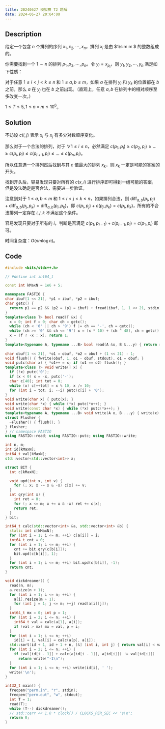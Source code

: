 ```yaml
---
title: 20240627 模拟赛 T2 题解
date: 2024-06-27 20:04:00
---
```


## Description

给定一个包含 $n$ 个排列的序列 $x_1,x_2,\cdots,x_n$，排列 $x_i$ 是由 $1\sim m $ 的整数组成的。

你需要找到一个 $1\sim n$ 的排列 $p_1,p_2,\cdots,p_n$。令 $y_i=x_{p_i}$，则 $y_1,y_2,\cdots,y_n$ 满足如下性质：

对于任意 $1\le i<j<k\le n$ 和 $1\le a,b\le m$，如果 $a$ 在排列 $y_i$ 和 $y_k$ 的位置都在 $b$ 之前，那么 $a$ 在 $y_j$ 也在 $b$ 之前出现。（直观上，任意 $a,b$ 在排列中的相对顺序至多改变一次。）

$1 \leq T \leq 5,1 \leq n\times m \leq 10^6$。

## Solution

不妨设 $c(i,j)$ 表示 $x_i$ 与 $x_j$ 有多少对数顺序变化。

那么对于一个合法的排列，对于 $\forall 1\leq i\leq n$，必然满足 $c(p_1,p_i)\geq c(p_2,p_i)\geq\dots \geq c(p_i,p_i)\leq c(p_{i+1},p_i)\leq\dots\leq c(p_n,p_i)$。

所以任意选一个排列然后找到与其 $c$ 值最大的排列 $x_k$，则 $x_k$ 一定是可能的答案的开头。

找到开头后，容易发现只要对所有的 $c(x,i)$ 进行排序即可得到一组可能的答案，但是没法确定是否合法，需要进一步验证。

注意到对于 $1\leq a,b\leq m$ 和 $1\leq i<j<k\leq n$，如果排列合法，则 $\text{diff}_{a,b}(p_i,p_j)+\text{diff}_{a,b}(p_j,p_k)=\text{diff}_{a,b}(p_i,p_k)$，即 $c(p_i,p_j)+c(p_j,p_k)=c(p_i,p_k)$，所有的不合法排列一定存在 $i,j,k$ 不满足这个条件。

容易发现只要对于所有的 $i$，判断是否满足 $c(p_1,p_{i-1})+c(p_{i-1},p_i)=c(p_1,p_i)$ 即可。

时间复杂度：$O(nm\log n)$。

## Code

```cpp
#include <bits/stdc++.h>

// #define int int64_t

const int kMaxN = 1e6 + 5;

namespace FASTIO {
char ibuf[1 << 21], *p1 = ibuf, *p2 = ibuf;
char getc() {
  return p1 == p2 && (p2 = (p1 = ibuf) + fread(ibuf, 1, 1 << 21, stdin), p1 == p2) ? EOF : *p1++;
}
template<class T> bool read(T &x) {
  x = 0; int f = 0; char ch = getc();
  while (ch < '0' || ch > '9') f |= ch == '-', ch = getc();
  while (ch >= '0' && ch <= '9') x = (x * 10) + (ch ^ 48), ch = getc();
  x = (f ? -x : x); return 1;
}
template<typename A, typename ...B> bool read(A &x, B &...y) { return read(x) && read(y...); }
 
char obuf[1 << 21], *o1 = obuf, *o2 = obuf + (1 << 21) - 1;
void flush() { fwrite(obuf, 1, o1 - obuf, stdout), o1 = obuf; }
void putc(char x) { *o1++ = x; if (o1 == o2) flush(); }
template<class T> void write(T x) {
  if (!x) putc('0');
  if (x < 0) x = -x, putc('-');
  char c[40]; int tot = 0;
  while (x) c[++tot] = x % 10, x /= 10;
  for (int i = tot; i; --i) putc(c[i] + '0');
}
void write(char x) { putc(x); }
void write(char *x) { while (*x) putc(*x++); }
void write(const char *x) { while (*x) putc(*x++); }
template<typename A, typename ...B> void write(A x, B ...y) { write(x), write(y...); }
struct Flusher {
  ~Flusher() { flush(); }
} flusher;
} // namespace FASTIO
using FASTIO::read; using FASTIO::putc; using FASTIO::write;

int n, m;
int id[kMaxN];
int64_t val[kMaxN];
std::vector<std::vector<int>> a;

struct BIT {
  int c[kMaxN];

  void upd(int x, int v) {
    for (; x; x -= x & -x) c[x] += v;
  }
  int qry(int x) {
    int ret = 0;
    for (; x <= m; x += x & -x) ret += c[x];
    return ret;
  }
} bit;

int64_t calc(std::vector<int> &a, std::vector<int> &b) {
  static int c[kMaxN];
  for (int i = 1; i <= m; ++i) c[a[i]] = i;
  int64_t cnt = 0;
  for (int i = 1; i <= m; ++i) {
    cnt += bit.qry(c[b[i]]);
    bit.upd(c[b[i]], 1);
  }
  for (int i = 1; i <= m; ++i) bit.upd(c[b[i]], -1);
  return cnt;
}

void dickdreamer() {
  read(n, m);
  a.resize(n + 1);
  for (int i = 1; i <= n; ++i) {
    a[i].resize(m + 1);
    for (int j = 1; j <= m; ++j) read(a[i][j]);
  }
  int64_t mx = 0; int p = 1;
  for (int i = 2; i <= n; ++i) {
    int64_t val = calc(a[1], a[i]);
    if (val > mx) mx = val, p = i;
  }
  for (int i = 1; i <= n; ++i)
    id[i] = i, val[i] = calc(a[p], a[i]);
  std::sort(id + 1, id + 1 + n, [&] (int i, int j) { return val[i] < val[j]; });
  for (int i = 2; i <= n; ++i) {
    if (val[id[i - 1]] + calc(a[id[i - 1]], a[id[i]]) != val[id[i]])
      return write("-1\n");
  }
  for (int i = 1; i <= n; ++i) write(id[i], ' ');
  write('\n');
}

int32_t main() {
  freopen("perm.in", "r", stdin);
  freopen("perm.out", "w", stdout);
  int T = 1;
  read(T);
  while (T--) dickdreamer();
  // std::cerr << 1.0 * clock() / CLOCKS_PER_SEC << "s\n";
  return 0;
}
```